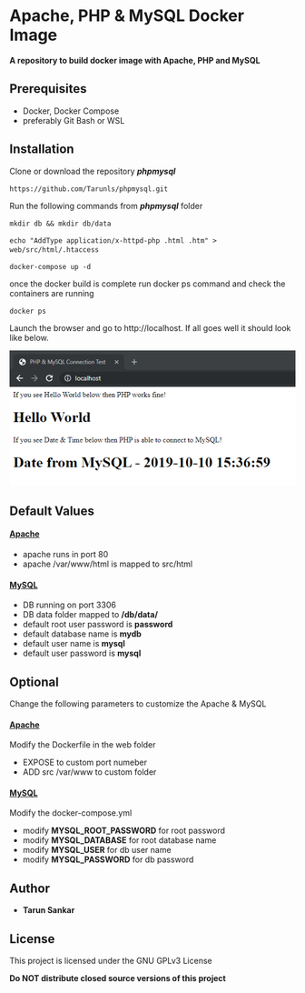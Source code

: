 # Apache, PHP & MySQL Docker Image

****A repository to build docker image with Apache, PHP and MySQL****

## Prerequisites
- Docker, Docker Compose
- preferably  Git Bash or WSL

## Installation

Clone or download the repository ***phpmysql***

```
https://github.com/Tarunls/phpmysql.git
```

Run the following commands from ***phpmysql*** folder
```
mkdir db && mkdir db/data
```
```
echo "AddType application/x-httpd-php .html .htm" > web/src/html/.htaccess
```

```
docker-compose up -d
```

once the docker build is complete run docker ps  command and check the containers are running
```
docker ps
```
Launch the browser and go to http://localhost. If all goes well it should look like below.

![alt text](php_mysql_connection_test.png "")

## Default Values

#### <u>Apache</u>
- apache runs in port 80
- apache /var/www/html is mapped to src/html
  
#### <u>MySQL</u>
- DB running on port 3306
- DB data folder mapped to **/db/data/**
- default root user password is **password**
- default database name is **mydb**
- default user name is **mysql**
- default user password is **mysql**
  

## Optional

Change the following parameters to customize the Apache & MySQL 

#### <u>Apache</u>
Modify the Dockerfile in the web folder
- EXPOSE to custom port numeber
- ADD src /var/www to custom folder

#### <u>MySQL</u>
Modify the docker-compose.yml
- modify **MYSQL_ROOT_PASSWORD** for root password
- modify **MYSQL_DATABASE** for root database name
- modify **MYSQL_USER** for db user name
- modify **MYSQL_PASSWORD** for db password
  
## Author
- ****Tarun Sankar****

## License

This project is licensed under the GNU GPLv3 License

****Do NOT distribute closed source versions of this project****
